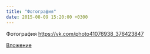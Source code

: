 ```yaml
---
title: "Фотография"
date: 2015-08-09 15:20:00 +0300
---
```


Фотография
https://vk.com/photo41076938_376423847

[Вложение](https://vk.com/photo41076938_376423847)
